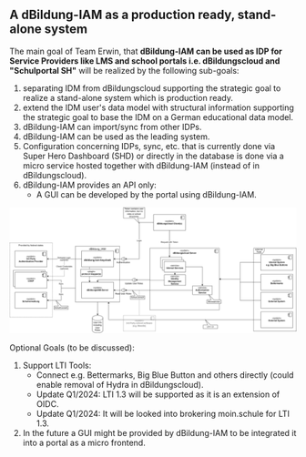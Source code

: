 ## A dBildung-IAM as a production ready, stand-alone system

The main goal of Team Erwin, that **dBildung-IAM can be used as IDP for Service Providers like LMS and school portals i.e. dBildungscloud and "Schulportal SH"** will be realized by the following sub-goals:
1. separating IDM from dBildungscloud supporting the strategic goal to realize a stand-alone system which is production ready.
2. extend the IDM user's data model with structural information supporting the strategic goal to base the IDM on a German educational data model.
3. dBildung-IAM can import/sync from other IDPs.
4. dBildung-IAM can be used as the leading system.
5. Configuration concerning IDPs, sync, etc. that is currently done via Super Hero Dashboard (SHD) or directly in the database is done via a micro service hosted together with dBildung-IAM  (instead of in dBildungscloud).
6. dBildung-IAM provides an API only:
    - A GUI can be developed by the portal using dBildung-IAM.

![Erwin-Architecture-Iteration-2 Diagramm](img/Erwin-Architecture-Iteration-2.svg)

Optional Goals (to be discussed):
1. Support LTI Tools:
    - Connect e.g. Bettermarks, Big Blue Button and others directly (could enable removal of Hydra in dBildungscloud).
    - Update Q1/2024: LTI 1.3 will be supported as it is an extension of OIDC.
    - Update Q1/2024: It will be looked into brokering moin.schule for LTI 1.3.
2. In the future a GUI might be provided by dBildung-IAM to be integrated it into a portal as a micro frontend.
